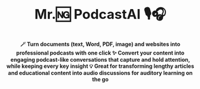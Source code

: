 <p style="text-align:center; font-size: 2.5em;">
  <strong>Mr.🆖 PodcastAI 🎙️🎧</strong>
</p>
<p style="text-align:center; font-size: 1em;">
  <strong>🪄 Turn documents (text, Word, PDF, image) and websites into professional podcasts with one click ✨ Convert your content into engaging podcast-like conversations that capture and hold attention, while keeping every key insight 💡 Great for transforming lengthy articles and educational content into audio discussions for auditory learning on the go</strong>
</p>
